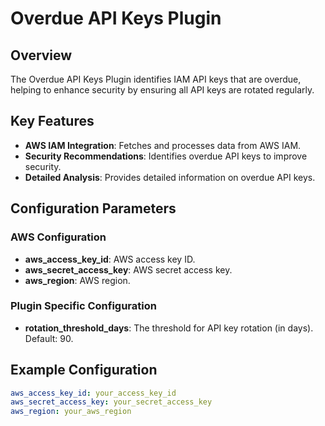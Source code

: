 # Overdue API Keys Plugin

## Overview

The Overdue API Keys Plugin identifies IAM API keys that are overdue, helping to enhance security by ensuring all API keys are rotated regularly.

## Key Features

- **AWS IAM Integration**: Fetches and processes data from AWS IAM.
- **Security Recommendations**: Identifies overdue API keys to improve security.
- **Detailed Analysis**: Provides detailed information on overdue API keys.

## Configuration Parameters

### AWS Configuration

- **aws_access_key_id**: AWS access key ID.
- **aws_secret_access_key**: AWS secret access key.
- **aws_region**: AWS region.

### Plugin Specific Configuration

- **rotation_threshold_days**: The threshold for API key rotation (in days). Default: 90.

## Example Configuration

```yaml
aws_access_key_id: your_access_key_id
aws_secret_access_key: your_secret_access_key
aws_region: your_aws_region
```